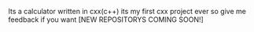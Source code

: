 Its a calculator written in cxx(c++) its my first cxx project
ever so give me feedback if you want [NEW REPOSITORYS COMING SOON!]
